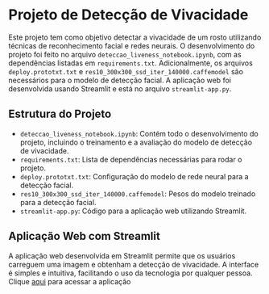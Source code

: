 # Projeto de Detecção de Vivacidade

Este projeto tem como objetivo detectar a vivacidade de um rosto utilizando técnicas de reconhecimento facial e redes neurais. O desenvolvimento do projeto foi feito no arquivo `deteccao_liveness_notebook.ipynb`, com as dependências listadas em `requirements.txt`. Adicionalmente, os arquivos `deploy.prototxt.txt` e `res10_300x300_ssd_iter_140000.caffemodel` são necessários para o modelo de detecção facial. A aplicação web foi desenvolvida usando Streamlit e está no arquivo `streamlit-app.py`.

## Estrutura do Projeto

- `deteccao_liveness_notebook.ipynb`: Contém todo o desenvolvimento do projeto, incluindo o treinamento e a avaliação do modelo de detecção de vivacidade.
- `requirements.txt`: Lista de dependências necessárias para rodar o projeto.
- `deploy.prototxt.txt`: Configuração do modelo de rede neural para a detecção facial.
- `res10_300x300_ssd_iter_140000.caffemodel`: Pesos do modelo treinado para a detecção facial.
- `streamlit-app.py`: Código para a aplicação web utilizando Streamlit.

## Aplicação Web com Streamlit
A aplicação web desenvolvida em Streamlit permite que os usuários carreguem uma imagem e obtenham a detecção de vivacidade. A interface é simples e intuitiva, facilitando o uso da tecnologia por qualquer pessoa.
Clique [aqui](https://deteccaoliveness-bmnuzqisamtfhwo6d8iekn.streamlit.app/) para acessar a aplicação
